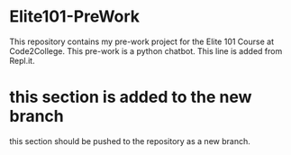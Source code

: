 # Elite101-PreWork
This repository contains my pre-work project for the Elite 101 Course at Code2College.
This pre-work is a python chatbot.
This line is added from Repl.it.

# this section is added to the new branch
this section should be pushed to the repository as a new branch.